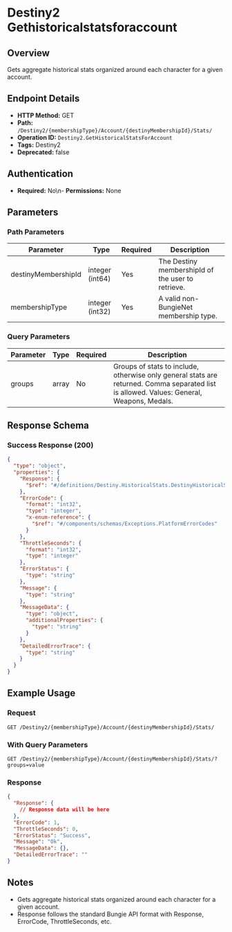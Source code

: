# Destiny2 Gethistoricalstatsforaccount

## Overview
Gets aggregate historical stats organized around each character for a given account.

## Endpoint Details
- **HTTP Method:** GET
- **Path:** `/Destiny2/{membershipType}/Account/{destinyMembershipId}/Stats/`
- **Operation ID:** `Destiny2.GetHistoricalStatsForAccount`
- **Tags:** Destiny2
- **Deprecated:** false

## Authentication
- **Required:** No\n- **Permissions:** None

## Parameters

### Path Parameters
| Parameter | Type | Required | Description |
|-----------|------|----------|-------------|
| destinyMembershipId | integer (int64) | Yes | The Destiny membershipId of the user to retrieve. |
| membershipType | integer (int32) | Yes | A valid non-BungieNet membership type. |

### Query Parameters
| Parameter | Type | Required | Description |
|-----------|------|----------|-------------|
| groups | array | No | Groups of stats to include, otherwise only general stats are returned. Comma separated list is allowed. Values: General, Weapons, Medals. |


## Response Schema

### Success Response (200)
```json
{
  "type": "object",
  "properties": {
    "Response": {
      "$ref": "#/definitions/Destiny.HistoricalStats.DestinyHistoricalStatsAccountResult"
    },
    "ErrorCode": {
      "format": "int32",
      "type": "integer",
      "x-enum-reference": {
        "$ref": "#/components/schemas/Exceptions.PlatformErrorCodes"
      }
    },
    "ThrottleSeconds": {
      "format": "int32",
      "type": "integer"
    },
    "ErrorStatus": {
      "type": "string"
    },
    "Message": {
      "type": "string"
    },
    "MessageData": {
      "type": "object",
      "additionalProperties": {
        "type": "string"
      }
    },
    "DetailedErrorTrace": {
      "type": "string"
    }
  }
}
```


## Example Usage

### Request
```http
GET /Destiny2/{membershipType}/Account/{destinyMembershipId}/Stats/
```

### With Query Parameters
```http
GET /Destiny2/{membershipType}/Account/{destinyMembershipId}/Stats/?groups=value
```

### Response
```json
{
  "Response": {
    // Response data will be here
  },
  "ErrorCode": 1,
  "ThrottleSeconds": 0,
  "ErrorStatus": "Success",
  "Message": "Ok",
  "MessageData": {},
  "DetailedErrorTrace": ""
}
```

## Notes
- Gets aggregate historical stats organized around each character for a given account.
- Response follows the standard Bungie API format with Response, ErrorCode, ThrottleSeconds, etc.
